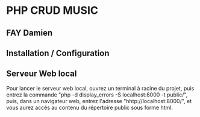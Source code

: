 <h1> PHP CRUD MUSIC </h1>
<h2> FAY Damien </h2>
<h2> Installation / Configuration </h2>
<h2> Serveur Web local </h2>
<p> Pour lancer le serveur web local, ouvrez un terminal à racine du projet, puis entrez la commande
"php -d display_errors -S localhost:8000 -t public/", puis, dans un navigateur web, entrez l'adresse
"hhtp://localhost:8000/", et vous aurez accès au contenu du répertoire public sous forme html. </p>
